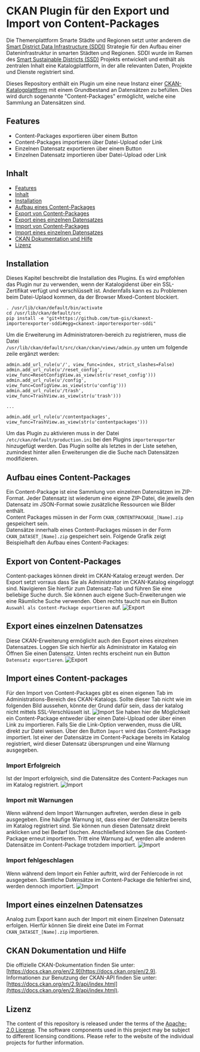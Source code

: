 # CKAN Plugin für den Export und Import von Content-Packages

Die Themenplattform Smarte Städte und Regionen setzt unter anderem die [Smart District Data Infrastructure (SDDI)](https://www.lrg.tum.de/gis/projekte/sddi/) Strategie für den Aufbau einer Dateninfrastruktur in smarten Städten und Regionen. SDDI wurde im Ramen des [Smart Sustainable Districts (SSD)](https://www.lrg.tum.de/gis/projekte/smart-sustainable-districts-ssd/) Projekts entwickelt und enthält als zentralen Inhalt eine Katalogplattform, in der alle relevanten Daten, Projekte und Dienste registriert sind.

Dieses Repository enthält ein Plugin um eine neue Instanz einer [CKAN-Katalogplattform](https://ckan.org) mit einem Grundbestand an Datensätzen zu befüllen. Dies wird durch sogenannte "Content-Packages" ermöglicht, welche eine Sammlung an Datensätzen sind.


## Features

* Content-Packages exportieren über einem Button
* Content-Packages importieren über Datei-Upload oder Link
* Einzelnen Datensatz exportieren über einem Button
* Einzelnen Datensatz importieren über Datei-Upload oder Link


## Inhalt

* [Features](#features)
* [Inhalt](#inhalt)
* [Installation](#installation)
* [Aufbau eines Content-Packages](#aufbau-eines-content-packages)
* [Export von Content-Packages](#export-von-content-packages)
* [Export eines einzelnen Datensatzes](#export-eines-einzelnen-Datensatzes)
* [Import von Content-Packages](#import-von-content-packages)
* [Import eines einzelnen Datensatzes](#import-eines-einzelnen-Datensatzes)
* [CKAN Dokumentation und Hilfe](#ckan-dokumentation-und-hilfe)
* [Lizenz](#lizenz)


## Installation

Dieses Kapitel beschreibt die Installation des Plugins. Es wird empfohlen das Plugin nur zu verwenden, wenn der Katalogidenst über ein SSL-Zertifikat verfügt und verschlüsselt ist. Andernfalls kann es zu Problemen beim Datei-Uplaod kommen, da der Browser Mixed-Content blockiert.

```
. /usr/lib/ckan/default/bin/activate
cd /usr/lib/ckan/default/src
pip install -e "git+https://github.com/tum-gis/ckanext-importerexporter-sddi#egg=ckanext-importerexporter-sddi"
```

Um die Erweiterung im Administratoren-bereich zu registrieren, muss die Datei  
`/usr/lib/ckan/default/src/ckan/ckan/views/admin.py`
unten um folgende zeile ergänzt werden:
```
admin.add_url_rule(u'/', view_func=index, strict_slashes=False)
admin.add_url_rule(u'/reset_config', view_func=ResetConfigView.as_view(str(u'reset_config')))
admin.add_url_rule(u'/config', view_func=ConfigView.as_view(str(u'config')))
admin.add_url_rule(u'/trash', view_func=TrashView.as_view(str(u'trash')))

...

admin.add_url_rule(u'/contentpackages', view_func=TrashView.as_view(str(u'contentpackages')))
```

Um das Plugin zu aktivieren muss in der Datei `/etc/ckan/default/production.ini` bei den Plugins `importerexporter` hinzugefügt werden. Das Plugin sollte als letztes in der Liste setehen, zumindest hinter allen Erweiterungen die die Suche nach Datensätzen modifizieren.


## Aufbau eines Content-Packages
Ein Content-Package ist eine Sammlung von einzelnen Datensätzen im ZIP-Format. Jeder Datensatz ist wiederum eine eigene ZIP-Datei, die jeweils den Datensatz im JSON-Format sowie zusätzliche Ressourcen wie Bilder enthält.  
Content Packages müssen in der Form `CKAN_CONTENTPACKAGE_[Name].zip` gespeichert sein.  
Datensätze innerhalb eines Content-Packages müssen in der Form `CKAN_DATASET_[Name].zip` gespeichert sein.
Folgende Grafik zeigt Beispielhaft den Aufbau eines Content-Packages:



## Export von Content-Packages
Content-packages können direkt im CKAN-Katalog erzeugt werden. Der Export setzt vorraus dass Sie als Administrator im CKAN-Katalog eingeloggt sind. Navigieren Sie hierfür zum Datensatz-Tab und führen Sie eine beliebige Suche durch. Sie können auch eigene Such-Erweiterungen wie eine Räumliche Suche verwenden. Oben rechts taucht nun ein Button `Auswahl als Content-Package exportieren` auf.
![Export](images/exp_cont.PNG?raw=true "Export")


## Export eines einzelnen Datensatzes
Diese CKAN-Erweiterung ermöglicht auch den Export eines einzelnen Datensatzes. Loggen Sie sich hierfür als Administrator im Katalog ein Öffnen Sie einen Datensatz. Unten rechts erscheint nun ein Button `Datensatz exportieren`.
![Export](images/exp_data.PNG?raw=true "Export")


## Import eines Content-packages
Für den Import von Content-Packages gibt es einen eigenen Tab im Administrations-Bereich des CKAN-Katalogs. Sollte dieser Tab nicht wie im folgenden Bild aussehen, könnte der Grund dafür sein, dass der katalog nicht mittels SSL-Verschlüsselt ist.
![Import](images/imp_cont.PNG?raw=true "Import")
Sie haben hier die Möglichkeit ein Content-Package entweder über einen Datei-Upload oder über einen Link zu importieren. Falls Sie die Link-Option verwenden, muss die URL direkt zur Datei weisen. Über den Button `Import` wird das Content-Package importiert. Ist einer der Datensätze im Content-Package bereits im Katalog registriert, wird dieser Datensatz übersprungen und eine Warnung ausgegeben.

### Import Erfolgreich
Ist der Import erfolgreich, sind die Datensätze des Content-Packages nun im Katalog registriert.
![Import](images/imp_cont_success.PNG?raw=true "Import")

### Import mit Warnungen
Wenn während dem Import Warnungen auftreten, werden diese in gelb ausgegeben. Eine häufige Warnung ist, dass einer der Datensätze bereits im Katalog registriert sind. Sie können nun diesen Datensatz direkt anklicken und bei Bedarf löschen. Anschließend können Sie das Content-Package erneut importieren. Tritt eine Warnung auf, werden alle anderen Datensätze im Content-Package trotzdem importiert.
![Import](images/imp_cont_warning.PNG?raw=true "Import")

### Import fehlgeschlagen
Wenn während dem Import ein Fehler auftritt, wird der Fehlercode in rot ausgegeben. Sämtliche Datensätze im Content-Package die fehlerfrei sind, werden dennoch importiert.
![Import](images/imp_cont_error.PNG?raw=true "Import")

## Import eines einzelnen Datensatzes
Analog zum Export kann auch der Import mit einem Einzelnen Datensatz erfolgen. Hierfür können Sie direkt eine Datei im Format `CKAN_DATASET_[Name].zip` importieren.



## CKAN Dokumentation und Hilfe

Die offizielle CKAN-Dokumentation finden Sie unter: [https://docs.ckan.org/en/2.9](https://docs.ckan.org/en/2.9).  
Informationen zur Benutzung der CKAN-API finden Sie unter: [https://docs.ckan.org/en/2.9/api/index.html](https://docs.ckan.org/en/2.9/api/index.html).


## Lizenz

The content of this repository is released under the terms of the [Apache-2.0 License](https://github.com/tum-gis/3dcitydb-docker-postgis/blob/master/LICENSE). The software components used in this project may be subject to different licensing conditions. Please refer to the website of the individual projects for further information.